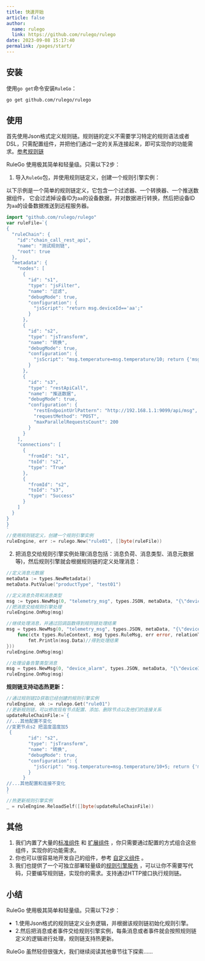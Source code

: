 ```yaml
---
title: 快速开始
article: false
author: 
  name: rulego
  link: https://github.com/rulego/rulego
date: 2023-09-08 15:17:40
permalink: /pages/start/
---
```



## 安装

使用`go get`命令安装`RuleGo`：

```bash
go get github.com/rulego/rulego
```

## 使用

首先使用Json格式定义规则链。规则链的定义不需要学习特定的规则语法或者DSL，只需配置组件，并把他们通过一定的关系连接起来，即可实现你的功能需求。[参考规则链](/pages/6f46fc/)    

RuleGo 使用极其简单和轻量级。只需以下2步：

1. 导入`RuleGo`包，并使用规则链定义，创建一个规则引擎实例：

以下示例是一个简单的规则链定义，它包含一个过滤器、一个转换器、一个推送数据组件，
它会过滤掉设备ID为`aa`的设备数据，并对数据进行转换，然后把设备ID为`aa`的设备数据推送到远程服务器。
```go
import "github.com/rulego/rulego"
var ruleFile=`{
{
  "ruleChain": {
    "id":"chain_call_rest_api",
    "name": "测试规则链",
    "root": true
  },
  "metadata": {
    "nodes": [
      {
        "id": "s1",
        "type": "jsFilter",
        "name": "过滤",
        "debugMode": true,
        "configuration": {
          "jsScript": "return msg.deviceId=='aa';"
        }
      },
      {
        "id": "s2",
        "type": "jsTransform",
        "name": "转换",
        "debugMode": true,
        "configuration": {
          "jsScript": "msg.temperature=msg.temperature/10; return {'msg':msg,'metadata':metadata,'msgType':msgType};"
        }
      },
      {
        "id": "s3",
        "type": "restApiCall",
        "name": "推送数据",
        "debugMode": true,
        "configuration": {
          "restEndpointUrlPattern": "http://192.168.1.1:9099/api/msg",
          "requestMethod": "POST",
          "maxParallelRequestsCount": 200
        }
      }
    ],
    "connections": [
      {
        "fromId": "s1",
        "toId": "s2",
        "type": "True"
      },
      {
        "fromId": "s2",
        "toId": "s3",
        "type": "Success"
      }
    ]
  }
}
}
`
//使用规则链定义，创建一个规则引擎实例
ruleEngine, err := rulego.New("rule01", []byte(ruleFile))
```

2. 把消息交给规则引擎实例处理(消息包括：消息负荷、消息类型、消息元数据等)，然后规则引擎就会根据规则链的定义处理消息：

```go
//定义消息元数据
metaData := types.NewMetadata()
metaData.PutValue("productType", "test01")

//定义消息负荷和消息类型
msg := types.NewMsg(0, "telemetry_msg", types.JSON, metaData, "{\"deviceId\":\"aa\",\"temperature\":290}")
//把消息交给规则引擎处理
ruleEngine.OnMsg(msg)

//继续处理消息，并通过回调函数得到规则链处理结果
msg = types.NewMsg(0, "telemetry_msg", types.JSON, metaData, "{\"deviceId\":\"bb\",\"temperature\":310}", types.WithOnEnd(
	func(ctx types.RuleContext, msg types.RuleMsg, err error, relationType string) {
        fmt.Println(msg.Data)//得到处理结果
}))
ruleEngine.OnMsg(msg)

//处理设备告警类型消息
msg = types.NewMsg(0, "device_alarm", types.JSON, metaData, "{\"deviceId\":\"bb\",\"alarm\":1}")
ruleEngine.OnMsg(msg)
```

**规则链支持动态热更新：**
```go
//通过规则链ID获取已经创建的规则引擎实例
ruleEngine, ok := rulego.Get("rule01")
//更新规则链，可以修改现有节点配置、添加、删除节点以及他们的连接关系
updateRuleChainFile:=`{
//...其他配置不变化
//变更节点s2 把温度温度加5
 {
        "id": "s2",
        "type": "jsTransform",
        "name": "转换",
        "debugMode": true,
        "configuration": {
          "jsScript": "msg.temperature=msg.temperature/10+5; return {'msg':msg,'metadata':metadata,'msgType':msgType};"
        }
      }
//...其他配置和连接不变化
}
`
//热更新规则引擎实例
_ = ruleEngine.ReloadSelf([]byte(updateRuleChainFile))
```

## 其他
1. 我们内置了大量的[标准组件](/en/pages/88fc3c/) 和 [扩展组件](/en/pages/d7fc43/) ，你只需要通过配置的方式组合这些组件，实现你的功能需求。
2. 你也可以很容易地开发自己的组件，参考 [自定义组件](/en/pages/caed1b/) 。
3. 我们也提供了一个可独立部署轻量级的[规则引擎服务](/en/pages/rulego-server/) ，可以让你不需要写代码，只要编写规则链，实现你的需求。支持通过HTTP接口执行规则链。

## 小结

RuleGo 使用极其简单和轻量级。只需以下2步：
- 1.使用Json格式的规则链定义业务逻辑，并根据该规则链初始化规则引擎。
- 2.然后把消息或者事件交给规则引擎实例，每条消息或者事件就会按照规则链定义的逻辑进行处理，规则链支持热更新。

RuleGo 虽然轻但很强大，我们继续阅读其他章节往下探索......
